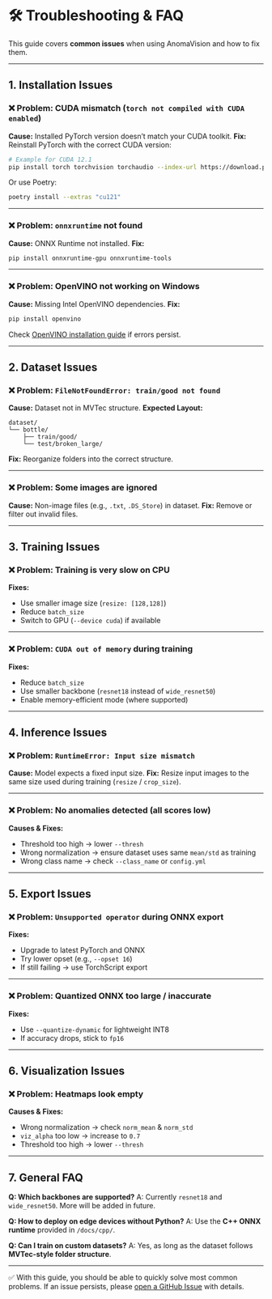 
# 🛠️ Troubleshooting & FAQ

This guide covers **common issues** when using AnomaVision and how to fix them.

---

## 1. Installation Issues

### ❌ Problem: CUDA mismatch (`torch not compiled with CUDA enabled`)

**Cause:** Installed PyTorch version doesn’t match your CUDA toolkit.
**Fix:** Reinstall PyTorch with the correct CUDA version:

```bash
# Example for CUDA 12.1
pip install torch torchvision torchaudio --index-url https://download.pytorch.org/whl/cu121
```

Or use Poetry:

```bash
poetry install --extras "cu121"
```

---

### ❌ Problem: `onnxruntime` not found

**Cause:** ONNX Runtime not installed.
**Fix:**

```bash
pip install onnxruntime-gpu onnxruntime-tools
```

---

### ❌ Problem: OpenVINO not working on Windows

**Cause:** Missing Intel OpenVINO dependencies.
**Fix:**

```bash
pip install openvino
```

Check [OpenVINO installation guide](https://docs.openvino.ai/) if errors persist.

---

## 2. Dataset Issues

### ❌ Problem: `FileNotFoundError: train/good not found`

**Cause:** Dataset not in MVTec structure.
**Expected Layout:**

```
dataset/
└── bottle/
    ├── train/good/
    └── test/broken_large/
```

**Fix:** Reorganize folders into the correct structure.

---

### ❌ Problem: Some images are ignored

**Cause:** Non-image files (e.g., `.txt`, `.DS_Store`) in dataset.
**Fix:** Remove or filter out invalid files.

---

## 3. Training Issues

### ❌ Problem: Training is very slow on CPU

**Fixes:**

* Use smaller image size (`resize: [128,128]`)
* Reduce `batch_size`
* Switch to GPU (`--device cuda`) if available

---

### ❌ Problem: `CUDA out of memory` during training

**Fixes:**

* Reduce `batch_size`
* Use smaller backbone (`resnet18` instead of `wide_resnet50`)
* Enable memory-efficient mode (where supported)

---

## 4. Inference Issues

### ❌ Problem: `RuntimeError: Input size mismatch`

**Cause:** Model expects a fixed input size.
**Fix:** Resize input images to the same size used during training (`resize` / `crop_size`).

---

### ❌ Problem: No anomalies detected (all scores low)

**Causes & Fixes:**

* Threshold too high → lower `--thresh`
* Wrong normalization → ensure dataset uses same `mean/std` as training
* Wrong class name → check `--class_name` or `config.yml`

---

## 5. Export Issues

### ❌ Problem: `Unsupported operator` during ONNX export

**Fixes:**

* Upgrade to latest PyTorch and ONNX
* Try lower opset (e.g., `--opset 16`)
* If still failing → use TorchScript export

---

### ❌ Problem: Quantized ONNX too large / inaccurate

**Fixes:**

* Use `--quantize-dynamic` for lightweight INT8
* If accuracy drops, stick to `fp16`

---

## 6. Visualization Issues

### ❌ Problem: Heatmaps look empty

**Causes & Fixes:**

* Wrong normalization → check `norm_mean` & `norm_std`
* `viz_alpha` too low → increase to `0.7`
* Threshold too high → lower `--thresh`

---

## 7. General FAQ

**Q: Which backbones are supported?**
A: Currently `resnet18` and `wide_resnet50`. More will be added in future.

**Q: How to deploy on edge devices without Python?**
A: Use the **C++ ONNX runtime** provided in `/docs/cpp/`.

**Q: Can I train on custom datasets?**
A: Yes, as long as the dataset follows **MVTec-style folder structure**.

---

✅ With this guide, you should be able to quickly solve most common problems.
If an issue persists, please [open a GitHub Issue](https://github.com/DeepKnowledge1/AnomaVision/issues) with details.


